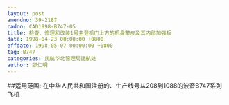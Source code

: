 ```yaml
---
layout: post
amendno: 39-2187
cadno: CAD1998-B747-05
title: 检查、修理和改装1号主登机门上方的机身蒙皮及其内部加强板
date: 1998-04-23 00:00:00 +0800
effdate: 1998-05-07 00:00:00 +0800
tag: B747
categories: 民航华北管理局适航处
author: 邵仁明
---
```


##适用范围:
在中华人民共和国注册的、生产线号从208到1088的波音B747系列飞机

